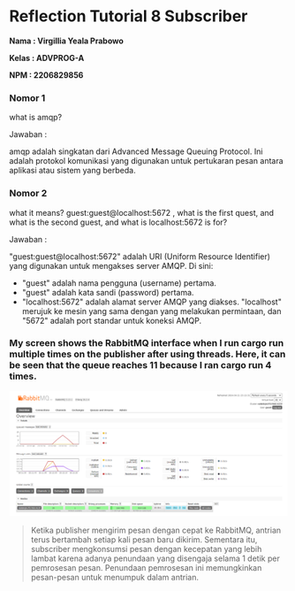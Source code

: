 # Reflection Tutorial 8 Subscriber
**Nama : Virgillia Yeala Prabowo**

**Kelas : ADVPROG-A**

**NPM : 2206829856**

### Nomor 1
what is amqp?

Jawaban :

amqp adalah singkatan dari Advanced Message Queuing Protocol. Ini adalah protokol komunikasi yang digunakan untuk pertukaran pesan antara aplikasi atau sistem yang berbeda.
### Nomor 2
what it means? guest:guest@localhost:5672 , what is the first quest, and what is the second guest, and what is localhost:5672 is for?

Jawaban : 

"guest:guest@localhost:5672" adalah URI (Uniform Resource Identifier) yang digunakan untuk mengakses server AMQP. Di sini:
- "guest" adalah nama pengguna (username) pertama.
- "guest" adalah kata sandi (password) pertama.
- "localhost:5672" adalah alamat server AMQP yang diakses. "localhost" merujuk ke mesin yang sama dengan yang melakukan permintaan, dan "5672" adalah port standar untuk koneksi AMQP.

### My screen shows the RabbitMQ interface when I run cargo run multiple times on the publisher after using threads. Here, it can be seen that the queue reaches 11 because I ran cargo run 4 times.
![alt text](image.png)
> Ketika publisher mengirim pesan dengan cepat ke RabbitMQ, antrian terus bertambah setiap kali pesan baru dikirim. Sementara itu, subscriber mengkonsumsi pesan dengan kecepatan yang lebih lambat karena adanya penundaan yang disengaja selama 1 detik per pemrosesan pesan. Penundaan pemrosesan ini memungkinkan pesan-pesan untuk menumpuk dalam antrian.